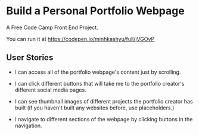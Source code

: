 # Build a Personal Portfolio Webpage

A Free Code Camp Front End Project.

You can run it at https://codepen.io/minhkashyu/full/jVGOvP

## User Stories

* I can access all of the portfolio webpage's content just by scrolling.

* I can click different buttons that will take me to the portfolio creator's different social media pages.

* I can see thumbnail images of different projects the portfolio creator has built (if you haven't built any websites before, use placeholders.)

* I navigate to different sections of the webpage by clicking buttons in the navigation.